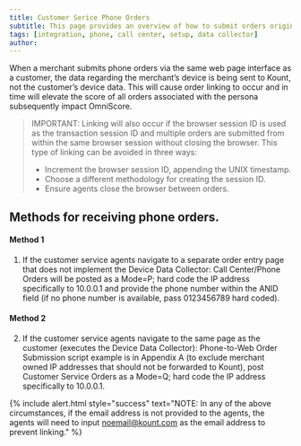 ```yaml
---
title: Customer Serice Phone Orders 
subtitle: This page provides an overview of how to submit orders originating from a call center environment. 
tags: [integration, phone, call center, setup, data collector]
author:
---
```


When a merchant submits phone orders via the same web page interface as a customer, the data regarding the merchant’s device is being sent to Kount, not the customer’s device data. This will cause order linking to occur and in time will elevate the score of all orders associated with the persona subsequently impact OmniScore.

>IMPORTANT: 
Linking will also occur if the browser session ID is used as the transaction session ID and
multiple orders are submitted from within the same browser session without closing the browser. This
type of linking can be avoided in three ways:
>* Increment the browser session ID, appending the UNIX timestamp.
>* Choose a different methodology for creating the session ID.
>* Ensure agents close the browser between orders.

## Methods for receiving phone orders.

#### Method 1
1. If the customer service agents navigate to a separate order entry page that does not implement
the Device Data Collector: Call Center/Phone Orders will be posted as a Mode=P; hard code the IP
address specifically to 10.0.0.1 and provide the phone number within the ANID field (if no phone
number is available, pass 0123456789 hard coded).

#### Method 2
2. If the customer service agents navigate to the same page as the customer (executes the Device Data
Collector): Phone-to-Web Order Submission script example is in Appendix A (to exclude
merchant owned IP addresses that should not be forwarded to Kount), post Customer Service Orders
as a Mode=Q; hard code the IP address specifically to 10.0.0.1.

{% include alert.html style="success" text="NOTE: In any of the above circumstances, if the email address is not provided to the agents, the agents will need to input noemail@kount.com as the email address to prevent linking." %}
